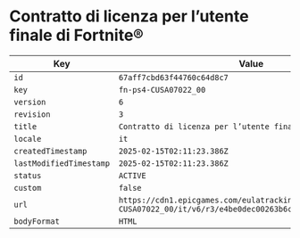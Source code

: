 # Contratto di licenza per l’utente finale di Fortnite®

| Key | Value |
| --- | ----- |
| `id` | `67aff7cbd63f44760c64d8c7` |
| `key` | `fn-ps4-CUSA07022_00` |
| `version` | `6` |
| `revision` | `3` |
| `title` | `Contratto di licenza per l’utente finale di Fortnite®` |
| `locale` | `it` |
| `createdTimestamp` | `2025-02-15T02:11:23.386Z` |
| `lastModifiedTimestamp` | `2025-02-15T02:11:23.386Z` |
| `status` | `ACTIVE` |
| `custom` | `false` |
| `url` | `https://cdn1.epicgames.com/eulatracking-download/fn-ps4-CUSA07022_00/it/v6/r3/e4be0dec00263b6c5e085b9a256b0baf.pdf` |
| `bodyFormat` | `HTML` |
